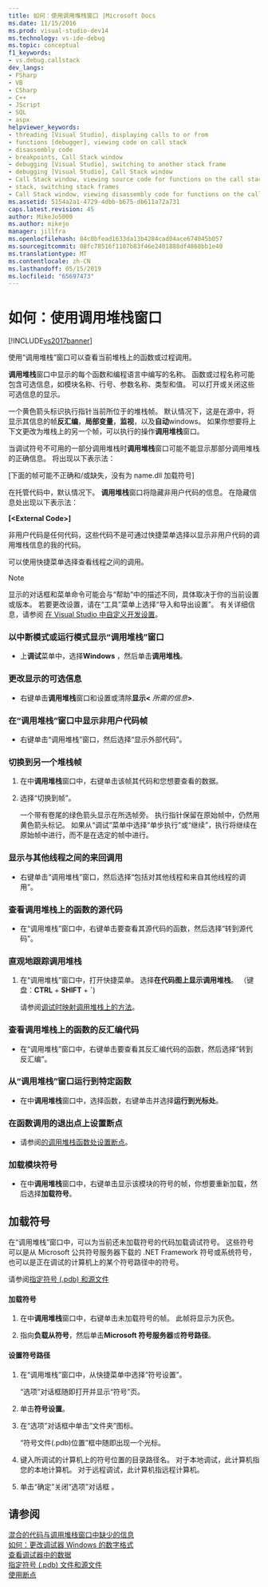 ```yaml
---
title: 如何：使用调用堆栈窗口 |Microsoft Docs
ms.date: 11/15/2016
ms.prod: visual-studio-dev14
ms.technology: vs-ide-debug
ms.topic: conceptual
f1_keywords:
- vs.debug.callstack
dev_langs:
- FSharp
- VB
- CSharp
- C++
- JScript
- SQL
- aspx
helpviewer_keywords:
- threading [Visual Studio], displaying calls to or from
- functions [debugger], viewing code on call stack
- disassembly code
- breakpoints, Call Stack window
- debugging [Visual Studio], switching to another stack frame
- debugging [Visual Studio], Call Stack window
- Call Stack window, viewing source code for functions on the call stack
- stack, switching stack frames
- Call Stack window, viewing disassembly code for functions on the call stack
ms.assetid: 5154a2a1-4729-4dbb-b675-db611a72a731
caps.latest.revision: 45
author: MikeJo5000
ms.author: mikejo
manager: jillfra
ms.openlocfilehash: 84c0bfead1633da13b4284cad04ace674045b057
ms.sourcegitcommit: 08fc78516f1107b83f46e2401888df4868bb1e40
ms.translationtype: MT
ms.contentlocale: zh-CN
ms.lasthandoff: 05/15/2019
ms.locfileid: "65697473"
---
```

# <a name="how-to-use-the-call-stack-window"></a>如何：使用调用堆栈窗口
[!INCLUDE[vs2017banner](../includes/vs2017banner.md)]

使用“调用堆栈”窗口可以查看当前堆栈上的函数或过程调用。  
  
 **调用堆栈**窗口中显示的每个函数和编程语言中编写的名称。 函数或过程名称可能包含可选信息，如模块名称、行号、参数名称、类型和值。 可以打开或关闭这些可选信息的显示。  
  
 一个黄色箭头标识执行指针当前所位于的堆栈帧。 默认情况下，这是在源中，将显示其信息的帧**反汇编**，**局部变量**，**监视**，以及**自动**windows。 如果你想要将上下文更改为堆栈上的另一个帧，可以执行的操作**调用堆栈**窗口。  
  
 当调试符号不可用的一部分调用堆栈时**调用堆栈**窗口可能不能显示那部分调用堆栈的正确信息。 将出现以下表示法：  
  
 [下面的帧可能不正确和/或缺失，没有为 name.dll 加载符号]  
  
 在托管代码中，默认情况下。 **调用堆栈**窗口将隐藏非用户代码的信息。 在隐藏信息处出现以下表示法：  
  
 **[\<External Code>]**  
  
 非用户代码是任何代码，这些代码不是可通过快捷菜单选择以显示非用户代码的调用堆栈信息的我的代码。  
  
 可以使用快捷菜单选择查看线程之间的调用。  
  
> [!NOTE]
> 显示的对话框和菜单命令可能会与“帮助”中的描述不同，具体取决于你的当前设置或版本。 若要更改设置，请在“工具”菜单上选择“导入和导出设置”。 有关详细信息，请参阅 [在 Visual Studio 中自定义开发设置](https://msdn.microsoft.com/22c4debb-4e31-47a8-8f19-16f328d7dcd3)。  
  
### <a name="to-display-the-call-stack-window-in-break-mode-or-in-run-mode"></a>以中断模式或运行模式显示“调用堆栈”窗口  
  
- 上**调试**菜单中，选择**Windows** ，然后单击**调用堆栈**。  
  
### <a name="to-change-the-optional-information-displayed"></a>更改显示的可选信息  
  
- 右键单击**调用堆栈**窗口和设置或清除**显示\<** _所需的信息_**>**.  
  
### <a name="to-display-non-user-code-frames-in-the-call-stack-window"></a>在“调用堆栈”窗口中显示非用户代码帧  
  
- 右键单击“调用堆栈”窗口，然后选择“显示外部代码”。  
  
### <a name="to-switch-to-another-stack-frame"></a>切换到另一个堆栈帧  
  
1. 在中**调用堆栈**窗口中，右键单击该帧其代码和您想要查看的数据。  
  
2. 选择“切换到帧”。  
  
     一个带有卷尾的绿色箭头显示在所选帧旁。 执行指针保留在原始帧中，仍然用黄色箭头标记。 如果从“调试”菜单中选择“单步执行”或“继续”，执行将继续在原始帧中进行，而不是在选定的帧中进行。  
  
### <a name="to-display-calls-to-or-from-another-thread"></a>显示与其他线程之间的来回调用  
  
- 右键单击“调用堆栈”窗口，然后选择“包括对其他线程和来自其他线程的调用”。  
  
### <a name="to-view-the-source-code-for-a-function-on-the-call-stack"></a>查看调用堆栈上的函数的源代码  
  
- 在“调用堆栈”窗口中，右键单击要查看其源代码的函数，然后选择“转到源代码”。  
  
### <a name="to-visually-trace-the-call-stack"></a>直观地跟踪调用堆栈  
  
1. 在“调用堆栈”窗口中，打开快捷菜单。 选择**在代码图上显示调用堆栈**。 （键盘：**CTRL** + **SHIFT** + **`**)  
  
     请参阅[调试时映射调用堆栈上的方法](../debugger/map-methods-on-the-call-stack-while-debugging-in-visual-studio.md)。  
  
### <a name="to-view-the-disassembly-code-for-a-function-on-the-call-stack"></a>查看调用堆栈上的函数的反汇编代码  
  
- 在“调用堆栈”窗口中，右键单击要查看其反汇编代码的函数，然后选择“转到反汇编”。  
  
### <a name="to-run-to-a-specific-function-from-the-call-stack-window"></a>从“调用堆栈”窗口运行到特定函数  
  
- 在中**调用堆栈**窗口中，选择函数，右键单击并选择**运行到光标处**。  
  
### <a name="to-set-a-breakpoint-on-the-exit-point-of-a-function-call"></a>在函数调用的退出点上设置断点  
  
- 请参阅[的调用堆栈函数处设置断点](../debugger/using-breakpoints.md#BKMK_Set_a_breakpoint_in_the_call_stack_window)。  
  
### <a name="to-load-symbols-for-a-module"></a>加载模块符号  
  
- 在中**调用堆栈**窗口中，右键单击显示该模块的符号的帧，你想要重新加载，然后选择**加载符号**。  
  
## <a name="loading-symbols"></a>加载符号  
 在“调用堆栈”窗口中，可以为当前还未加载符号的代码加载调试符号。 这些符号可以是从 Microsoft 公共符号服务器下载的 .NET Framework 符号或系统符号，也可以是正在调试的计算机上的某个符号路径中的符号。  
  
 请参阅[指定符号 (.pdb) 和源文件](../debugger/specify-symbol-dot-pdb-and-source-files-in-the-visual-studio-debugger.md)  
  
#### <a name="to-load-symbols"></a>加载符号  
  
1. 在中**调用堆栈**窗口中，右键单击未加载符号的帧。 此帧将显示为灰色。  
  
2. 指向**负载从符号**，然后单击**Microsoft 符号服务器**或**符号路径**。  
  
#### <a name="to-set-the-symbol-path"></a>设置符号路径  
  
1. 在“调用堆栈”窗口中，从快捷菜单中选择“符号设置”。  
  
     “选项”对话框随即打开并显示“符号”页。  
  
2. 单击**符号设置**。  
  
3. 在“选项”对话框中单击“文件夹”图标。  
  
     “符号文件(.pdb)位置”框中随即出现一个光标。  
  
4. 键入所调试的计算机上的符号位置的目录路径名。 对于本地调试，此计算机指您的本地计算机。 对于远程调试，此计算机指远程计算机。  
  
5. 单击“确定”关闭“选项”对话框 。  
  
## <a name="see-also"></a>请参阅  
 [混合的代码与调用堆栈窗口中缺少的信息](../debugger/mixed-code-and-missing-information-in-the-call-stack-window.md)   
 [如何：更改调试器 Windows 的数字格式](https://msdn.microsoft.com/library/cd593847-a625-411d-a430-b798346ef18f)   
 [查看调试器中的数据](../debugger/viewing-data-in-the-debugger.md)   
 [指定符号 (.pdb) 文件和源文件](../debugger/specify-symbol-dot-pdb-and-source-files-in-the-visual-studio-debugger.md)   
 [使用断点](../debugger/using-breakpoints.md)
